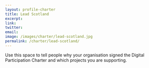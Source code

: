 ```yaml
---
layout: profile-charter
title: Lead Scotland
excerpt: 
link: 
twitter: 
email: 
image: /images/charter/lead-scotland.jpg
permalink: /charter/lead-scotland/
---
```


Use this space to tell people why your organisation signed the Digital Participation Charter and which projects you are supporting.